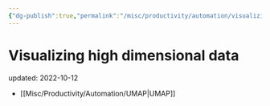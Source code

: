 ```yaml
---
{"dg-publish":true,"permalink":"/misc/productivity/automation/visualizing-high-dimensional-data/","dgPassFrontmatter":true}
---
```



# Visualizing high dimensional data
updated: 2022-10-12


- [[Misc/Productivity/Automation/UMAP\|UMAP]]